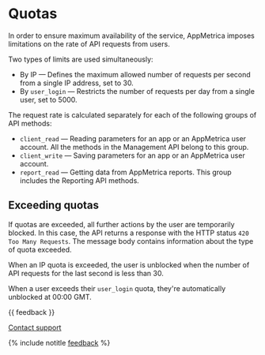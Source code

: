 # Quotas

In order to ensure maximum availability of the service, AppMetrica imposes limitations on the rate of API requests from users.

Two types of limits are used simultaneously:

- By IP — Defines the maximum allowed number of requests per second from a single IP address, set to 30.
- By `user_login` — Restricts the number of requests per day from a single user, set to 5000.

The request rate is calculated separately for each of the following groups of API methods:

- `client_read` — Reading parameters for an app or an AppMetrica user account. All the methods in the Management API belong to this group.
- `client_write` — Saving parameters for an app or an AppMetrica user account.
- `report_read` — Getting data from AppMetrica reports. This group includes the Reporting API methods.

## Exceeding quotas

If quotas are exceeded, all further actions by the user are temporarily blocked. In this case, the API returns a response with the HTTP status `420 Too Many Requests`. The message body contains information about the type of quota exceeded.

When an IP quota is exceeded, the user is unblocked when the number of API requests for the last second is less than 30.

When a user exceeds their `user_login` quota, they're automatically unblocked at 00:00 GMT.

{{ feedback }}

<a href="../../troubleshooting/feedback-new">
  <span class="button">Contact support</span>
</a>

{% include notitle [feedback](../../_includes/feedback-button.md) %}
